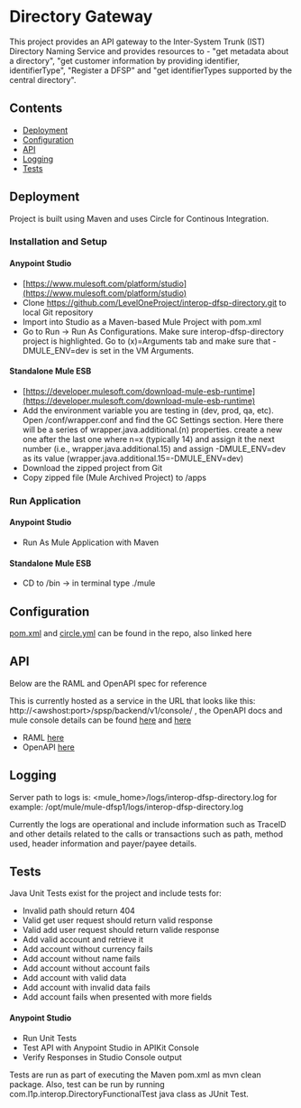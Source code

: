 # Directory Gateway

This project provides an API gateway to the Inter-System Trunk (IST) Directory Naming Service and provides resources to - "get metadata about a directory", "get customer information by providing identifier, identifierType", "Register a DFSP" and "get identifierTypes supported by the central directory".

## Contents

- [Deployment](#deployment)
- [Configuration](#configuration)
- [API](#api)
- [Logging](#logging)
- [Tests](#tests)

## Deployment

Project is built using Maven and uses Circle for Continous Integration.

### Installation and Setup

#### Anypoint Studio
* [https://www.mulesoft.com/platform/studio](https://www.mulesoft.com/platform/studio)
* Clone https://github.com/LevelOneProject/interop-dfsp-directory.git to local Git repository
* Import into Studio as a Maven-based Mule Project with pom.xml
* Go to Run -> Run As Configurations.  Make sure interop-dfsp-directory project is highlighted.  Go to (x)=Arguments tab and make sure that -DMULE_ENV=dev is set in the VM Arguments.

#### Standalone Mule ESB
* [https://developer.mulesoft.com/download-mule-esb-runtime](https://developer.mulesoft.com/download-mule-esb-runtime)
* Add the environment variable you are testing in (dev, prod, qa, etc).  Open <Mule Installation Directory>/conf/wrapper.conf and find the GC Settings section.  Here there will be a series of wrapper.java.additional.(n) properties.  create a new one after the last one where n=x (typically 14) and assign it the next number (i.e., wrapper.java.additional.15) and assign -DMULE_ENV=dev as its value (wrapper.java.additional.15=-DMULE_ENV=dev)
* Download the zipped project from Git
* Copy zipped file (Mule Archived Project) to <Mule Installation Directory>/apps

### Run Application

#### Anypoint Studio
* Run As Mule Application with Maven

#### Standalone Mule ESB
* CD to <Mule Installation Directory>/bin -> in terminal type ./mule

## Configuration

[pom.xml](./pom.xml) and [circle.yml](./circle.yml) can be found in the repo, also linked here

## API

Below are the RAML and OpenAPI spec for reference

This is currently hosted as a service in the URL that looks like this:  http://\<awshost:port\>/spsp/backend/v1/console/ , the OpenAPI docs and mule console details can be found [here](https://github.com/LevelOneProject/Docs/tree/master/AWS/Infrastructure/PI4-QA-Env) and [here](https://github.com/LevelOneProject/Docs/tree/master/AWS/Infrastructure/PI4-Test-Env)

* RAML [here](./src/main/api/central-directory-api.raml)
* OpenAPI [here](./src/main/resources/documentation/dist/central-directory-api.yaml)

## Logging

Server path to logs is: <mule_home>/logs/interop-dfsp-directory.log for example: /opt/mule/mule-dfsp1/logs/interop-dfsp-directory.log

Currently the logs are operational and include information such as TraceID and other details related to the calls or transactions such as path, method used, header information and payer/payee details.

## Tests

Java Unit Tests exist for the project and include tests for:

* Invalid path should return 404
* Valid get user request should return valid response
* Valid add user request should return valide response
* Add valid account and retrieve it
* Add account without currency fails
* Add account without name fails
* Add account without account fails
* Add account with valid data
* Add account with invalid data fails
* Add account fails when presented with more fields

#### Anypoint Studio
* Run Unit Tests
* Test API with Anypoint Studio in APIKit Console
* Verify Responses in Studio Console output

Tests are run as part of executing the Maven pom.xml as mvn clean package. Also, test can be run by running com.l1p.interop.DirectoryFunctionalTest java class as JUnit Test.
